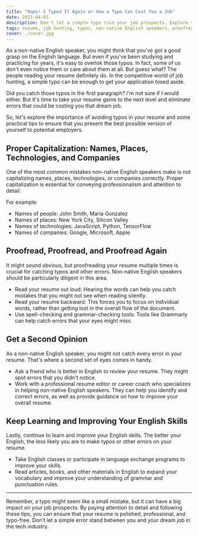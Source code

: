 ```yaml
---
title: "Oops! I Typed It Again or How a Typo Can Cost You a Job"
date: 2023-04-03
description: Don't let a simple typo ruin your job prospects. Explore the importance of avoiding typos in your resume, especially for non-native English speakers, and learn how to present a polished, error-free application that stands out in the competitive job market.
tags: resume, job hunting, typos, non-native English speakers, proofreading, capitalization, English skills, career
cover: ./cover.jpg
---
```


As a non-native English speaker, you might think that you've got a good grasp on the English language. But even if you've been studying and practicing for years, it's easy to overlok those typos. In fact, some of us don't even notice them or care about them at all. But guess what? The people reading your resume definitely do. In the competitive world of job hunting, a simple typo can be enough to get your application tosed aside.

Did you catch those typos in the first paragraph? I'm not sure if I would either. But it's time to take your resume game to the next level and eliminate errors that could be costing you that dream job.

So, let's explore the importance of avoiding typos in your resume and some practical tips to ensure that you present the best possible version of yourself to potential employers.

## Proper Capitalization: Names, Places, Technologies, and Companies

One of the most common mistakes non-native English speakers make is not capitalizing names, places, technologies, or companies correctly. Proper capitalization is essential for conveying professionalism and attention to detail.

For example:

- Names of people: John Smith, Maria Gonzalez
- Names of places: New York City, Silicon Valley
- Names of technologies: JavaScript, Python, TensorFlow
- Names of companies: Google, Microsoft, Apple

## Proofread, Proofread, and Proofread Again

It might sound obvious, but proofreading your resume multiple times is crucial for catching typos and other errors. Non-native English speakers should be particularly diligent in this area.

- Read your resume out loud: Hearing the words can help you catch mistakes that you might not see when reading silently.
- Read your resume backward: This forces you to focus on individual words, rather than getting lost in the overall flow of the document.
- Use spell-checking and grammar-checking tools: Tools like Grammarly can help catch errors that your eyes might miss.

## Get a Second Opinion

As a non-native English speaker, you might not catch every error in your resume. That's where a second set of eyes comes in handy.

- Ask a friend who is better in English to review your resume. They might spot errors that you didn't notice.
- Work with a professional resume editor or career coach who specializes in helping non-native English speakers. They can help you identify and correct errors, as well as provide guidance on how to improve your overall resume.

## Keep Learning and Improving Your English Skills

Lastly, continue to learn and improve your English skills. The better your English, the less likely you are to make typos or other errors on your resume.

- Take English classes or participate in language exchange programs to improve your skills.
- Read articles, books, and other materials in English to expand your vocabulary and improve your understanding of grammar and punctuation rules.

---

Remember, a typo might seem like a small mistake, but it can have a big impact on your job prospects. By paying attention to detail and following these tips, you can ensure that your resume is polished, professional, and typo-free. Don't let a simple error stand between you and your dream job in the tech industry.
